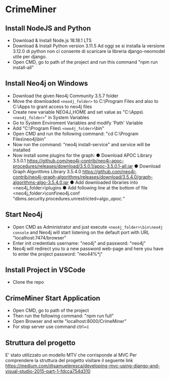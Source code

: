 # CrimeMiner

## Install NodeJS and Python
 - Download & Install Node.js 18.18.1 LTS
 - Download & Install Python version 3.11.5 Ad oggi se si installa la versione 3.12.0 di python non ci consente di scaricare la libreria django-neomodel utile per django.
 - Open CMD, go to path of the project and run this command "npm run install-all"

## Install Neo4j on Windows
 - Download the given Neo4j Community 3.5.7 folder
 - Move the downloaded `<neo4j_folder>` to C:\Program Files and also to C:\Apps to grant access to neo4j files
 - Create new variable NEO4J_HOME and set value as "C:\Apps\ `<neo4j_folder>`" in System Variables
 - Go to System Enviroment Variables and modify 'Path' Variable 
 - Add "C:\Program Files\ `<neo4j_folder>`\bin"
 - Open CMD and run the following command: "cd C:\Program Files\neo4j\bin"
 - Now run the command: "neo4j install-service" and service will be installed
 - Now install some plugins for the graph:
   ●    Download APOC Library 3.5.0.1 https://github.com/neo4j-contrib/neo4j-apoc-procedures/releases/download/3.5.0.1/apoc-3.5.0.1-all.jar
   ●    Download Graph Algorithms Library 3.5.4.0 https://github.com/neo4j-contrib/neo4j-graph-algorithms/releases/download/3.5.4.0/graph-algorithms-algo-3.5.4.0.jar
   ●    Add downloaded libraries into <neo4j_folder>\plugins
   ●    Add following line at the bottom of file <neo4j_folder>\conf\neo4j.conf "dbms.security.procedures.unrestricted=algo.*,apoc.*"

 
## Start Neo4j
 - Open CMD as Administrator and just execute `<neo4j_folder>\bin\neo4j console` and Neo4j will start listening on the default port with URL "localhost:7474/browser"
 - Enter init credentials username: "neo4j" and password: "neo4j"
 - Neo4j will redirect you to a new password web-page and here you have to enter the project password: "neo44%*j"

## Install Project in VSCode
 - Clone the repo 

## CrimeMiner Start Application
 - Open CMD, go to path of the project 
 - Then run the following command: "npm run full"
 - Open Browser and write "localhost:8000/CrimeMiner"
 - For stop server use command ctrl+c

## Struttura del progetto
  E' stato utilizzato un modello MTV che corrisponde al MVC
  Per comprendere la struttura del progetto visitare il seguente link https://medium.com/@samueleresca/developing-mvc-using-django-and-visual-studio-2015-part-1-fdcca754d310